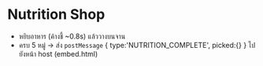 # Nutrition Shop
- หยิบอาหาร (ค้างชี้ ~0.8s) แล้ววางบนจาน
- ครบ 5 หมู่ → ส่ง `postMessage` { type:'NUTRITION_COMPLETE', picked:{} } ไปยังหน้า host (embed.html)
